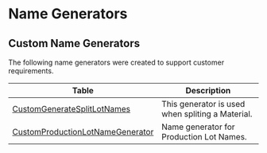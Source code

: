 ﻿# Name Generators

## Custom Name Generators

The following name generators were created to support customer requirements.

| Table                     | Description       |
| ------                    | ------            |
| [CustomGenerateSplitLotNames](/AMSOsram/techspec>artifacts>namegenerators>CustomGenerateSplitLotNames) | This generator is used when spliting a Material.| 
| [CustomProductionLotNameGenerator](/AMSOsram/techspec>artifacts>namegenerators>CustomProductionLotNameGenerator) | Name generator for Production Lot Names. | 


